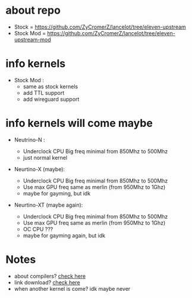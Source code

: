 # about repo
* Stock = https://github.com/ZyCromerZ/lancelot/tree/eleven-upstream
* Stock Mod = https://github.com/ZyCromerZ/lancelot/tree/eleven-upstream-mod

# info kernels
* Stock Mod : 
    * same as stock kernels
    * add TTL support
    * add wireguard support

# info kernels will come maybe
* Neutrino-N : 
    * Underclock CPU Big freq minimal from 850Mhz to 500Mhz
    * just normal kernel

* Neurtino-X (maybe):
    * Underclock CPU Big freq minimal from 850Mhz to 500Mhz
    * Use max GPU freq same as merlin (from 950Mhz to 1Ghz)
    * maybe for gayming, but idk
    
* Neurtino-XT  (maybe again):
    * Underclock CPU Big freq minimal from 850Mhz to 500Mhz
    * Use max GPU freq same as merlin (from 950Mhz to 1Ghz)
    * OC CPU ???
    * maybe for gayming again, but idk

# Notes
* about compilers? <a href="https://github.com/ZyCromerZ/lancelot/blob/changelogs/about-compiler.md">check here</a>
* link download? <a href="https://github.com/ZyCromerZ/lancelot/blob/changelogs/download.md">check here</a>
* when another kernel is come? idk maybe never